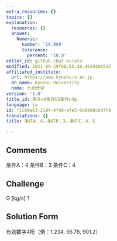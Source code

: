 ```yaml
---
extra_resources: {}
topics: []
explanation:
  resources: {}
  answer:
    Numeric:
      number: '14.069'
      tolerance:
        percent: '10.0'
editor_id: github.cbal-kurata
modified: 2021-09-29T00:55:36.462930654Z
affiliated_institute:
  url: https://www.kyushu-u.ac.jp
  en_name: Kyushu University
  name: 九州大学
version: '1.0'
title_id: 条件a4条件b3条件c4g
language: ja
id: f1cb9e63-219f-4f48-afe5-0a98d8cbd7f4
translations: {}
title: 条件A：4，条件B：3，条件C：4，G

---
```


## Comments
条件A：4
条件B：3
条件C：4

## Challenge
G [kg/s] ?

## Solution Form
有効数字4桁（例：1.234,  56.78,  901.2）




